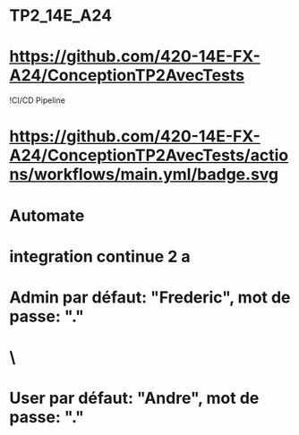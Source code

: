# TP2_14E_A24
# https://github.com/420-14E-FX-A24/ConceptionTP2AvecTests
!CI/CD Pipeline
# https://github.com/420-14E-FX-A24/ConceptionTP2AvecTests/actions/workflows/main.yml/badge.svg
# Automate
# integration continue 2 a
#
# Admin par défaut: "Frederic", mot de passe: "."
# \
# User par défaut: "Andre", mot de passe: "."
